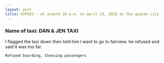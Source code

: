 ```yaml
---
layout: post
title: UVP685 - at around 10 a.m. on april 13, 2018 at the quezon city hall, the taxi driver in question refused to take a passenger because he said the destination is too far
---
```


### Name of taxi: DAN & JEN TAXI

I flagged the taxi down then told him I want to go to fairview. he refused and said it was too far.

```Refused boarding, Choosing passengers```
